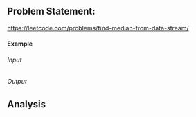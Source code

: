 ## Problem Statement:
https://leetcode.com/problems/find-median-from-data-stream/
#### Example
###### Input
###### Output
## Analysis
